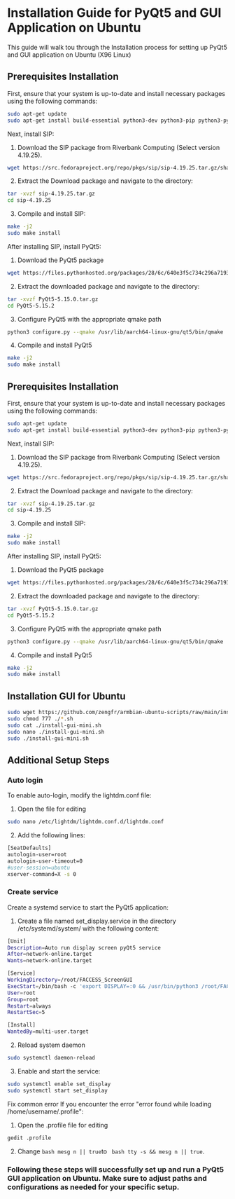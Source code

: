
# Installation Guide for PyQt5 and GUI Application on Ubuntu

This guide will walk tou through the Installation process for setting up PyQt5 and GUI application on Ubuntu (X96 Linux)


##  Prerequisites Installation

First, ensure that your system is up-to-date and install necessary packages using the following commands:


```bash
sudo apt-get update
sudo apt-get install build-essential python3-dev python3-pip python3-pyqt5.qtsvg python3-pyqt5.qtwebkit
```

Next, install SIP:
1. Download the SIP package from Riverbank Computing (Select version 4.19.25).
```bash
wget https://src.fedoraproject.org/repo/pkgs/sip/sip-4.19.25.tar.gz/sha512/60fb4133c68869bf0993144978b4847d94a0f9c7b477f64a346ea133cfe35bc11820204ab327dcf9a929b6f65a26d16cc7efbce65e49967c3347b39376e57001/sip-4.19.25.tar.gz
```
2. Extract the Download package and navigate to the directory:
```bash
tar -xvzf sip-4.19.25.tar.gz
cd sip-4.19.25
```
3. Compile and install SIP:
```bash
make -j2
sudo make install
```
After installing SIP, install PyQt5:
1. Download the PyQt5 package 
```bash
wget https://files.pythonhosted.org/packages/28/6c/640e3f5c734c296a7193079a86842a789edb7988dca39eab44579088a1d1/PyQt5-5.15.2.tar.gz
```
2. Extract the downloaded package and navigate to the directory:
```bash
tar -xvzf PyQt5-5.15.0.tar.gz
cd PyQt5-5.15.2
```
3. Configure PyQt5 with the appropriate qmake path
```bash
python3 configure.py --qmake /usr/lib/aarch64-linux-gnu/qt5/bin/qmake
```
4. Compile and install PyQt5
```bash
make -j2
sudo make install
```

##  Prerequisites Installation

First, ensure that your system is up-to-date and install necessary packages using the following commands:


```bash
sudo apt-get update
sudo apt-get install build-essential python3-dev python3-pip python3-pyqt5.qtsvg python3-pyqt5.qtwebkit
```

Next, install SIP:
1. Download the SIP package from Riverbank Computing (Select version 4.19.25).
```bash
wget https://src.fedoraproject.org/repo/pkgs/sip/sip-4.19.25.tar.gz/sha512/60fb4133c68869bf0993144978b4847d94a0f9c7b477f64a346ea133cfe35bc11820204ab327dcf9a929b6f65a26d16cc7efbce65e49967c3347b39376e57001/sip-4.19.25.tar.gz
```
2. Extract the Download package and navigate to the directory:
```bash
tar -xvzf sip-4.19.25.tar.gz
cd sip-4.19.25
```
3. Compile and install SIP:
```bash
make -j2
sudo make install
```
After installing SIP, install PyQt5:
1. Download the PyQt5 package 
```bash
wget https://files.pythonhosted.org/packages/28/6c/640e3f5c734c296a7193079a86842a789edb7988dca39eab44579088a1d1/PyQt5-5.15.2.tar.gz
```
2. Extract the downloaded package and navigate to the directory:
```bash
tar -xvzf PyQt5-5.15.0.tar.gz
cd PyQt5-5.15.2
```
3. Configure PyQt5 with the appropriate qmake path
```bash
python3 configure.py --qmake /usr/lib/aarch64-linux-gnu/qt5/bin/qmake
```
4. Compile and install PyQt5
```bash
make -j2
sudo make install
```

## Installation GUI for Ubuntu
```bash
sudo wget https://github.com/zengfr/armbian-ubuntu-scripts/raw/main/install-gui-mini.sh
sudo chmod 777 ./*.sh
sudo cat ./install-gui-mini.sh
sudo nano ./install-gui-mini.sh
sudo ./install-gui-mini.sh
```


## Additional Setup Steps
### Auto login
To enable auto-login, modify the lightdm.conf file:
 1. Open the file for editing
 ```bash
 sudo nano /etc/lightdm/lightdm.conf.d/lightdm.conf
 ```
 2. Add the following lines:
```bash
[SeatDefaults]
autologin-user=root
autologin-user-timeout=0
#user-session=ubuntu
xserver-command=X -s 0
 ```
### Create service 
Create a systemd service to start the PyQt5 application:
1. Create a file named set_display.service in the directory /etc/systemd/system/ with the following content:
```bash
[Unit]
Description=Auto run display screen pyQt5 service
After=network-online.target
Wants=network-online.target

[Service]
WorkingDirectory=/root/FACCESS_ScreenGUI
ExecStart=/bin/bash -c 'export DISPLAY=:0 && /usr/bin/python3 /root/FACCESS_ScreenGUI/main.py'
User=root
Group=root
Restart=always
RestartSec=5

[Install]
WantedBy=multi-user.target

```
2. Reload system daemon
```bash
sudo systemctl daemon-reload
 ```
3. Enable and start the service:
```bash
sudo systemctl enable set_display
sudo systemctl start set_display
```

Fix common error
If you encounter the error "error found while loading /home/username/.profile":
1. Open the .profile file for editing
```bash
gedit .profile
```

2. Change ``` bash mesg n || true ```to ``` bash tty -s && mesg n || true```.

### Following these steps will successfully set up and run a PyQt5 GUI application on Ubuntu. Make sure to adjust paths and configurations as needed for your specific setup.






